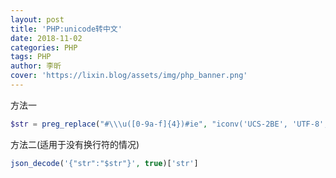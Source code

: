 ```yaml
---
layout: post
title: 'PHP:unicode转中文'
date: 2018-11-02
categories: PHP
tags: PHP
author: 李昕
cover: 'https://lixin.blog/assets/img/php_banner.png'
---
```


方法一

```php
$str = preg_replace("#\\\u([0-9a-f]{4})#ie", "iconv('UCS-2BE', 'UTF-8', pack('H4', '\\1'))", $str);
```

方法二(适用于没有换行符的情况)

```php
json_decode('{"str":"$str"}', true)['str']
```
